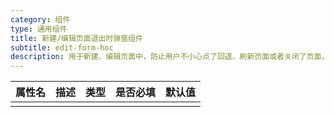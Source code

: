 ```yaml
---
category: 组件
type: 通用组件
title: 新建/编辑页面退出时弹窗组件
subtitle: edit-form-hoc
description: 用于新建、编辑页面中，防止用户不小心点了回退、刷新页面或者关闭了页面，导致的表单数据丢失问题
---
```


| 属性名  | 描述                 | 类型                                                  | 是否必填 | 默认值               |
| ------ | ------------------- | ---------------------------------------------------- | ------- | ------------------- |
|        |                     |                                                      |         |                     |